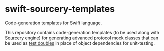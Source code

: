 # swift-sourcery-templates
Code-generation templates for Swift language.

This repository contains code-generation templates (to be used along with [Sourcery](https://github.com/krzysztofzablocki/Sourcery) engine) for generating advanced protocol mock classes that can be used as [test doubles](https://martinfowler.com/bliki/TestDouble.html) in place of object dependencies for unit-testing.
